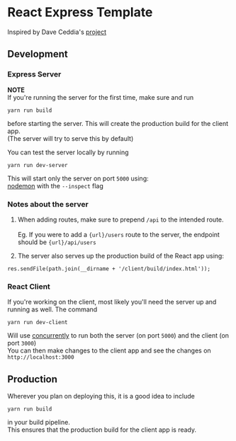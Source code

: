 # React Express Template
Inspired by Dave Ceddia's [project](https://daveceddia.com/deploy-react-express-app-heroku/)

## Development
### Express Server
**NOTE**<br/>
If you're running the server for the first time, make sure and run

`yarn run build`

before starting the server. This will create the production build for the client app. <br/>(The server will try to serve this by default)

You can test the server locally by running

`yarn run dev-server`

This will start only the server on port `5000` using: <br/>[nodemon](https://www.npmjs.com/package/nodemon) with the `--inspect` flag

### Notes about the server

1. When adding routes, make sure to prepend `/api` to the intended route.<br /><br />
Eg. If you were to add a `{url}/users` route to the server, the endpoint should be `{url}/api/users`

2. The server also serves up the production build of the React app using:<br/>
```
res.sendFile(path.join(__dirname + '/client/build/index.html'));
```

### React Client

If you're working on the client, most likely you'll need the server up and running as well. The command

`yarn run dev-client`

Will use [concurrently](https://www.npmjs.com/package/concurrently) to run both the server (on port `5000`) and the client (on port `3000`)<br/> You can then make changes to the client app and see the changes on `http://localhost:3000`

## Production
Wherever you plan on deploying this, it is a good idea to include

`yarn run build`

in your build pipeline. <br />This ensures that the production build for the client app is ready.